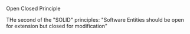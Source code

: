Open Closed Principle

THe second of the "SOLID" principles: "Software Entities should be open for extension but closed for modification"